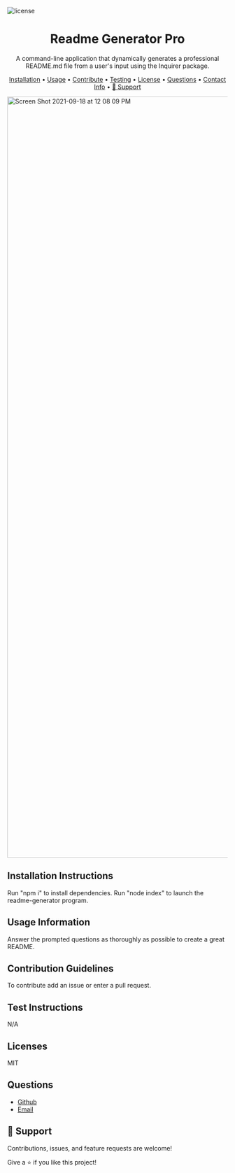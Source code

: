 

![license](https://img.shields.io/badge/License-MIT-orange.svg)

<h1 align="center">Readme Generator Pro</h1>

<p align="center">A command-line application that dynamically generates a professional README.md file from a user's input using the Inquirer package.</p>
 
<p align="center">
<a href="#installation-instructions">Installation</a> •
<a href="#usage-information">Usage</a> •
<a href="#contribution-guidelines">Contribute</a> •
<a href="#test-instructions">Testing</a> •
<a href="#licenses">License</a> •
<a href="#questions">Questions</a> •
<a href="#contact">Contact Info</a> •
<a href="#-support">🤝 Support</a> 
</p>
<img width="1741" alt="Screen Shot 2021-09-18 at 12 08 09 PM" src="https://user-images.githubusercontent.com/85111342/133895207-4df18884-b5a8-48b5-9568-d2b9f3eb7fa8.png">

## Installation Instructions 
Run "npm i" to install dependencies. Run "node index" to launch the readme-generator program.
## Usage Information
Answer the prompted questions as thoroughly as possible to create a great README.
## Contribution Guidelines
To contribute add an issue or enter a pull request.
## Test Instructions
N/A
## Licenses
MIT


## Questions

- [Github](https://github.com/davetoth77 "davetoth77")
- [Email](mailto:dtoth77@gmail.com?subject=Hi "Hi!")

## 🤝 Support

Contributions, issues, and feature requests are welcome!

Give a ⭐️  if you like this project!
  
